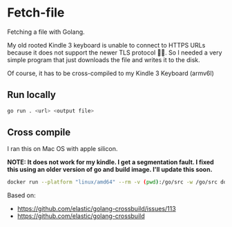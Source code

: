 # Fetch-file

Fetching a file with Golang.

My old rooted Kindle 3 keyboard is unable to connect to HTTPS URLs because
it does not support the newer TLS protocol 🤦‍♂️. So I needed a very simple program
that just downloads the file and writes it to the disk.

Of course, it has to be cross-compiled to my Kindle 3 Keyboard (armv6l)

## Run locally

```bash
go run . <url> <output file>
```

## Cross compile

I ran this on Mac OS with apple silicon.

**NOTE: It does not work for my kindle. I get a segmentation fault. I fixed this using an older version of go and build image. I'll update this soon.**

```bash
docker run --platform "linux/amd64" --rm -v (pwd):/go/src -w /go/src docker.elastic.co/beats-dev/golang-crossbuild:1.19.1-armel --build-cmd "go mod init;go mod tidy;go build" -p "linux/armv6"
```

Based on:
- https://github.com/elastic/golang-crossbuild/issues/113
- https://github.com/elastic/golang-crossbuild
